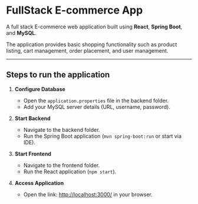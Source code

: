 # FullStack E-commerce App

A full stack E-commerce web application built using **React**, **Spring Boot**, and **MySQL**.

The application provides basic shopping functionality such as product listing, cart management, order placement, and user management.

---

## Steps to run the application

1. **Configure Database**
   - Open the `application.properties` file in the backend folder.
   - Add your MySQL server details (URL, username, password).

2. **Start Backend**
   - Navigate to the backend folder.
   - Run the Spring Boot application (`mvn spring-boot:run` or start via IDE).

3. **Start Frontend**
   - Navigate to the frontend folder.
   - Run the React application (`npm start`).

4. **Access Application**
   - Open the link: [http://localhost:3000/](http://localhost:3000/) in your browser.

